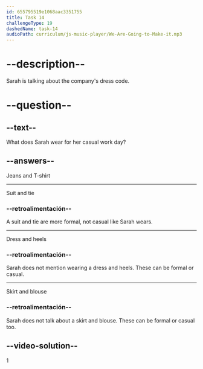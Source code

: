 ```yaml
---
id: 655795519e1068aac3351755
title: Task 14
challengeType: 19
dashedName: task-14
audioPath: curriculum/js-music-player/We-Are-Going-to-Make-it.mp3
---
```


<!--
AUDIO REFERENCE: 
Sarah: ...Then, I get dressed, jeans and a T-shirt, you know. Our company has a relaxed dress code and I like to keep it casual.
-->

# --description--

Sarah is talking about the company's dress code.

# --question--

## --text--

What does Sarah wear for her casual work day?

## --answers--

Jeans and T-shirt

---

Suit and tie

### --retroalimentación--

A suit and tie are more formal, not casual like Sarah wears.

---

Dress and heels

### --retroalimentación--

Sarah does not mention wearing a dress and heels. These can be formal or casual.

---

Skirt and blouse

### --retroalimentación--

Sarah does not talk about a skirt and blouse. These can be formal or casual too.

## --video-solution--

1

